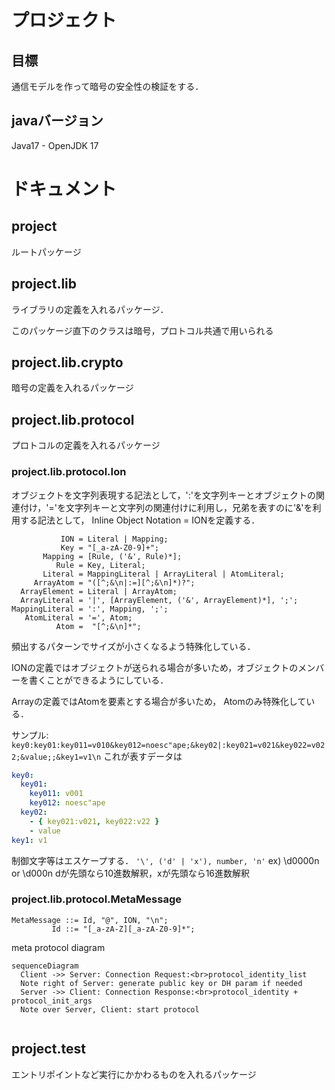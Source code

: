 # プロジェクト

## 目標
通信モデルを作って暗号の安全性の検証をする．

## javaバージョン
Java17 - OpenJDK 17

# ドキュメント

## project
ルートパッケージ

## project.lib
ライブラリの定義を入れるパッケージ．

このパッケージ直下のクラスは暗号，プロトコル共通で用いられる

## project.lib.crypto
暗号の定義を入れるパッケージ

## project.lib.protocol
プロトコルの定義を入れるパッケージ

### project.lib.protocol.Ion
オブジェクトを文字列表現する記法として，':'を文字列キーとオブジェクトの関連付け，'='を文字列キーと文字列の関連付けに利用し，兄弟を表すのに'&'を利用する記法として，
Inline Object Notation = IONを定義する．

```ebnf
           ION = Literal | Mapping; 
           Key = "[_a-zA-Z0-9]+";
       Mapping = [Rule, ('&', Rule)*]; 
          Rule = Key, Literal;
       Literal = MappingLiteral | ArrayLiteral | AtomLiteral;
     ArrayAtom = "([^;&\n|:=][^;&\n]*)?";
  ArrayElement = Literal | ArrayAtom; 
  ArrayLiteral = '|', [ArrayElement, ('&', ArrayElement)*], ';';
MappingLiteral = ':', Mapping, ';';
   AtomLiteral = '=', Atom;
          Atom =  "[^;&\n]*";
```
頻出するパターンでサイズが小さくなるよう特殊化している．

IONの定義ではオブジェクトが送られる場合が多いため，オブジェクトのメンバーを書くことができるようにしている．

Arrayの定義ではAtomを要素とする場合が多いため， Atomのみ特殊化している．


サンプル: `key0:key01:key011=v010&key012=noesc"ape;&key02|:key021=v021&key022=v022;&value;;&key1=v1\n`
これが表すデータは
```yaml
key0:  
  key01: 
    key011: v001
    key012: noesc"ape
  key02:
    - { key021:v021, key022:v22 }
    - value
key1: v1
```

制御文字等はエスケープする．
`'\', ('d' | 'x'), number, 'n'`
ex) \d0000n or \d000n
dが先頭なら10進数解釈，xが先頭なら16進数解釈

### project.lib.protocol.MetaMessage
```ebnf
MetaMessage ::= Id, "@", ION, "\n";
         Id ::= "[_a-zA-Z][_a-zA-Z0-9]*";
```

meta protocol diagram
```mermaid
sequenceDiagram
  Client ->> Server: Connection Request:<br>protocol_identity_list
  Note right of Server: generate public key or DH param if needed
  Server ->> Client: Connection Response:<br>protocol_identity + protocol_init_args
  Note over Server, Client: start protocol
  
```

## project.test
エントリポイントなど実行にかかわるものを入れるパッケージ